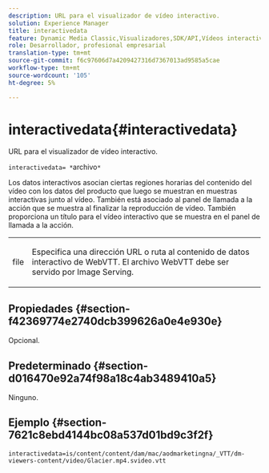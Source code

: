 ```yaml
---
description: URL para el visualizador de vídeo interactivo.
solution: Experience Manager
title: interactivedata
feature: Dynamic Media Classic,Visualizadores,SDK/API,Vídeos interactivos
role: Desarrollador, profesional empresarial
translation-type: tm+mt
source-git-commit: f6c97606d7a4209427316d7367013ad9585a5cae
workflow-type: tm+mt
source-wordcount: '105'
ht-degree: 5%

---
```



# interactivedata{#interactivedata}

URL para el visualizador de vídeo interactivo.

`interactivedata= *`archivo`*`

Los datos interactivos asocian ciertas regiones horarias del contenido del vídeo con los datos del producto que luego se muestran en muestras interactivas junto al vídeo. También está asociado al panel de llamada a la acción que se muestra al finalizar la reproducción de vídeo. También proporciona un título para el vídeo interactivo que se muestra en el panel de llamada a la acción.

<table id="table_C616483932C2482CA9794DDD7313FD7C"> 
 <tbody> 
  <tr> 
   <td colname="col1"> <p> <span class="codeph"> <span class="varname"> file</span> </span> </p> </td> 
   <td colname="col2"> <p> Especifica una dirección URL o ruta al contenido de datos interactivo de WebVTT. El archivo WebVTT debe ser servido por Image Serving. </p> </td> 
  </tr> 
 </tbody> 
</table>

## Propiedades {#section-f42369774e2740dcb399626a0e4e930e}

Opcional.

## Predeterminado {#section-d016470e92a74f98a18c4ab3489410a5}

Ninguno.

## Ejemplo {#section-7621c8ebd4144bc08a537d01bd9c3f2f}

```
interactivedata=is/content/content/dam/mac/aodmarketingna/_VTT/dm-viewers-content/video/Glacier.mp4.svideo.vtt
```

